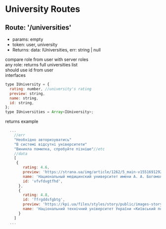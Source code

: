 <h1>University Routes</h1>

## <h2>Route: '/universities'</h2>

- params: empty
- token: user, university
- Returns: data: IUniversities, err: string | null

<div>compare role from user with server roles<br/>
any role: returns full universities list<br/>
should use id from user<br/></div>
<span>interfaces</span>

```javascript
type IUniversity = {
  rating: number, //university's rating
  preview: string,
  name: string,
  id: string,
};
type IUniversities = Array<IUniversity>;
```

<span>returns example</span>

```javascript
  ...
    //err
    "Необхідно авторизуватись"
    "В системі відсутні університети"
    "Виникла помилка, спробуйте пізніше"//etc
    //data
    [
     {
        rating: 4.6,
        preview: 'https://strana.ua/img/article/1262/5_main-v1551691292.jpeg',
        name: 'Национальный медицинский университет имени А. А. Богомольца',
        id: 'vfvfdvgtfhd',
      },
      {
        rating: 4.8,
        id: 'ffrgddsfgbtg',
        preview: 'https://kpi.ua/files/styles/story/public/images-story/2020-kp16-1.jpg?itok=t3zFp5Dv',
        name: 'Національний технічний університет України «Київський політехнічний інститут імені Ігоря Сікорського»',
      }
    ]
  ...
```
